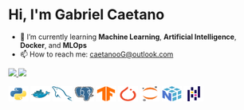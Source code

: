 # Hi, I'm Gabriel Caetano

- 🌱 I’m currently learning **Machine Learning**, **Artificial Intelligence**, **Docker**, and **MLOps**
- 📫 How to reach me: [caetanooG@outlook.com](mailto:caetanooG@outlook.com)

<div>
  <a href="https://github.com/Caetanoog18/Caetanoog18">
    <img height='200em' src="https://github-readme-stats.vercel.app/api?username=caetanoog18&show_icons=true&theme=dracula">
    <img height='200em' src="https://github-readme-stats.vercel.app/api/top-langs/?username=caetanoog18&layout=compact&langs_count=6&theme=dracula&hide=html,css">
  </a>
</div>
<div style="display: inline_block"><br>
  <img align="center" alt="Caetanoog-Python" height="30" width="40" src="https://raw.githubusercontent.com/devicons/devicon/master/icons/python/python-original.svg">
  <img align="center" alt="Caetanoog-Docker" height="30" width="40" src="https://raw.githubusercontent.com/devicons/devicon/master/icons/docker/docker-original.svg">
  <img align="center" alt="Caetanoog-SQL" height="30" width="40" src="https://raw.githubusercontent.com/devicons/devicon/master/icons/mysql/mysql-original.svg">
  <img align="center" alt="Caetanoog-Postgresql" height="30" width="40" src="https://raw.githubusercontent.com/devicons/devicon/master/icons/postgresql/postgresql-original.svg">
  <img align="center" alt="Caetanoog-TensorFlow" height="30" width="40" src="https://raw.githubusercontent.com/devicons/devicon/master/icons/tensorflow/tensorflow-original.svg">
  <img align="center" alt="Caetanoog-PyTorch" height="30" width="40" src="https://raw.githubusercontent.com/devicons/devicon/master/icons/pytorch/pytorch-original.svg">
  <img align="center" alt="Caetanoog-Jupyter" height="30" width="40" src="https://raw.githubusercontent.com/devicons/devicon/master/icons/jupyter/jupyter-original.svg">
  <img align="center" alt="Caetanoog-NumPy" height="30" width="40" src="https://raw.githubusercontent.com/devicons/devicon/master/icons/numpy/numpy-original.svg">
  <img align="center" alt="Caetanoog-Pandas" height="30" width="40" src="https://raw.githubusercontent.com/devicons/devicon/master/icons/pandas/pandas-original.svg">
</div>
